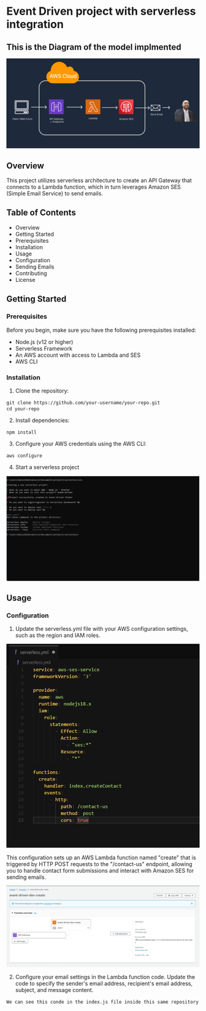 <!--
title: 'AWS NodeJS Example'
description: 'This template demonstrates how to deploy a NodeJS function running on AWS Lambda using the traditional Serverless Framework.'
layout: Doc
framework: v3
platform: AWS
language: nodeJS
priority: 1
authorLink: 'https://github.com/serverless'
authorName: 'Serverless, inc.'
authorAvatar: 'https://avatars1.githubusercontent.com/u/13742415?s=200&v=4'
-->

# Event Driven project with serverless integration

## This is the Diagram of the model implmented

![Image text](https://github.com/kiskee/node-ses-service-aws/blob/main/images/EventDia.png)

## Overview

This project utilizes serverless architecture to create an API Gateway that connects to a Lambda function, which in turn leverages Amazon SES (Simple Email Service) to send emails.

## Table of Contents
* Overview
* Getting Started
* Prerequisites
* Installation
* Usage
* Configuration
* Sending Emails
* Contributing
* License


## Getting Started
### Prerequisites
Before you begin, make sure you have the following prerequisites installed:

* Node.js (v12 or higher)
* Serverless Framework
* An AWS account with access to Lambda and SES
* AWS CLI


### Installation

1. Clone the repository:

```
git clone https://github.com/your-username/your-repo.git
cd your-repo
```

2. Install dependencies:
```
npm install
```

3. Configure your AWS credentials using the AWS CLI:
```
aws configure
```

4. Start a serverless project

![Image text](https://github.com/kiskee/node-ses-service-aws/blob/main/images/initServerless.png)

## Usage

### Configuration

1. Update the serverless.yml file with your AWS configuration settings, such as the region and IAM roles.

![Image text](https://github.com/kiskee/node-ses-service-aws/blob/main/images/serverlessYml.png)

This configuration sets up an AWS Lambda function named "create" that is triggered by HTTP POST requests to the "/contact-us" endpoint, allowing you to handle contact form submissions and interact with Amazon SES for sending emails.

![Image text](https://github.com/kiskee/node-ses-service-aws/blob/main/images/lambdaFunction.png)

2. Configure your email settings in the Lambda function code. Update the code to specify the sender's email address, recipient's email address, subject, and message content.

```
We can see this conde in the index.js file inside this same repository
```























